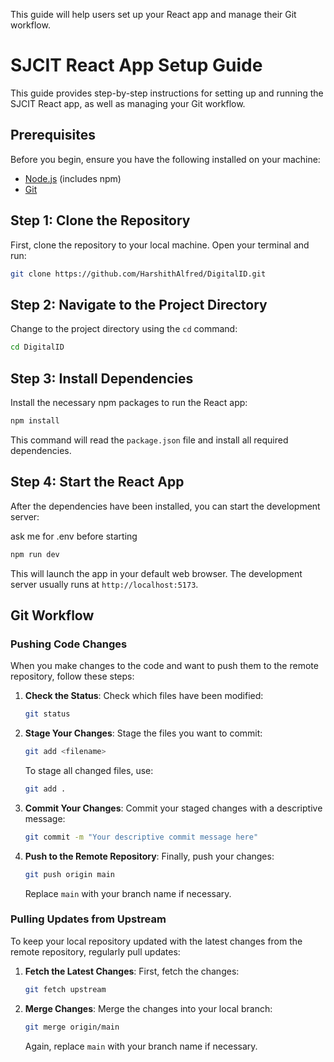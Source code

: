 This guide will help users set up your React app and manage their Git workflow.

# SJCIT React App Setup Guide

This guide provides step-by-step instructions for setting up and running the SJCIT React app, as well as managing your Git workflow.

## Prerequisites

Before you begin, ensure you have the following installed on your machine:

- [Node.js](https://nodejs.org/en/download/) (includes npm)
- [Git](https://git-scm.com/downloads)

## Step 1: Clone the Repository

First, clone the repository to your local machine. Open your terminal and run:

```bash
git clone https://github.com/HarshithAlfred/DigitalID.git
```


## Step 2: Navigate to the Project Directory

Change to the project directory using the `cd` command:

```bash
cd DigitalID 
```

## Step 3: Install Dependencies

Install the necessary npm packages to run the React app:

```bash
npm install
```

This command will read the `package.json` file and install all required dependencies.

## Step 4: Start the React App

After the dependencies have been installed, you can start the development server:

ask me for .env before starting

```bash
npm run dev
```

This will launch the app in your default web browser. The development server usually runs at `http://localhost:5173`.

## Git Workflow

### Pushing Code Changes

When you make changes to the code and want to push them to the remote repository, follow these steps:

1. **Check the Status**: Check which files have been modified:

    ```bash
    git status
    ```

2. **Stage Your Changes**: Stage the files you want to commit:

    ```bash
    git add <filename>
    ```

    To stage all changed files, use:

    ```bash
    git add .
    ```

3. **Commit Your Changes**: Commit your staged changes with a descriptive message:

    ```bash
    git commit -m "Your descriptive commit message here"
    ```

4. **Push to the Remote Repository**: Finally, push your changes:

    ```bash
    git push origin main
    ```

    Replace `main` with your branch name if necessary.

### Pulling Updates from Upstream

To keep your local repository updated with the latest changes from the remote repository, regularly pull updates:

1. **Fetch the Latest Changes**: First, fetch the changes:

    ```bash
    git fetch upstream
    ```

2. **Merge Changes**: Merge the changes into your local branch:

    ```bash
    git merge origin/main
    ```

    Again, replace `main` with your branch name if necessary.


